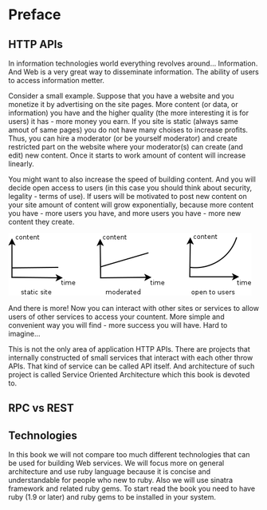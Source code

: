 Preface
=======
## HTTP APIs
In information technologies world everything revolves around... Information. And Web is a very great way to disseminate information. The ability of users to access information metter.

Consider a small example. Suppose that you have a website and you monetize it by advertising on the site pages. More content (or data, or information) you have and the higher quality (the more interesting it is for users) it has - more money you earn. If you site is static (always same amout of same pages) you do not have many choises to increase profits. Thus, you can hire a moderator (or be yourself moderator) and create restricted part on the website where your moderator(s) can create (and edit) new content. Once it starts to work amount of content will increase linearly.

You might want to also increase the speed of building content. And you will decide open access to users (in this case you should think about security, legality - terms of use). If users will be motivated to post new content on your site amount of content will grow exponentially, because more content you have - more users you have, and more users you have - more new content they create.

![](images/content_vs_time.png)

And there is more! Now you can interact with other sites or services to allow users of other services to access your countent. More simple and convenient way you will find - more success you will have. Hard to imagine...

This is not the only area of application HTTP APIs. There are projects that internally constructed of small services that interact with each other throw APIs. That kind of service can be called API itself. And architecture of such project is called Service Oriented Architecture which this book is devoted to.

## RPC vs REST

## Technologies
In this book we will not compare too much different technologies that can be used for building Web services.
We will focus more on general architecture and use ruby language because it is concise and understandable for people who new to ruby. Also we will use sinatra framework and related ruby gems.
To start read the book you need to have ruby (1.9 or later) and ruby gems to be installed in your system.
